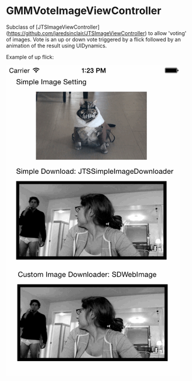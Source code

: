 GMMVoteImageViewController
==========================

Subclass of [JTSImageViewController] (https://github.com/jaredsinclair/JTSImageViewController) to allow 'voting' of images. Vote is an up or down vote triggered by a flick followed by an animation of the result using UIDynamics.

Example of up flick: 

![Sample Gif](https://raw.githubusercontent.com/geoffmacd/GMMVoteImageViewController/master/upvote.gif "Up Vote from flick upwards")
